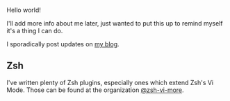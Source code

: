 Hello world!

I'll add more info about me later, just wanted to put this up to remind myself it's a thing I can do.

I sporadically post updates on [my blog][blog].

## Zsh

I've written plenty of Zsh plugins, especially ones which extend Zsh's Vi Mode.
Those can be found at the organization [@zsh-vi-more][zvm].

[blog]: https://xpmo.gitlab.io "My blog on Gitlab Pages"
[zvm]: https://github.com/zsh-vi-more "Zsh Vi-More"
[hemppa]: https://github.com/vranki/hemppa "Hemppa the Matrix Bot"
